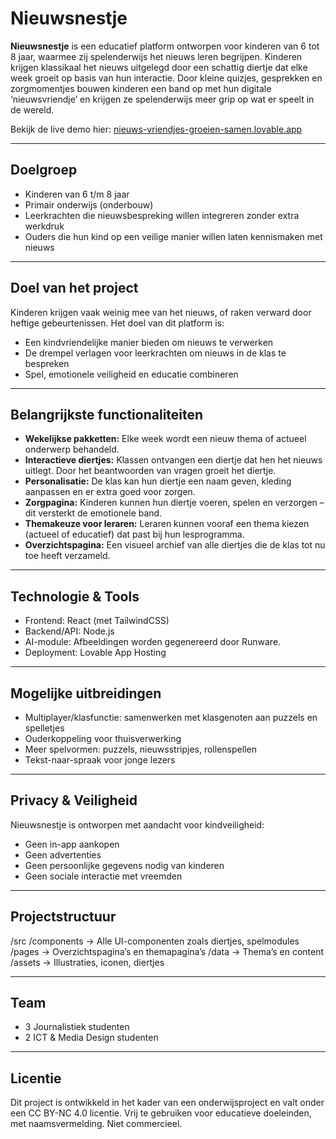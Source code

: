 # Nieuwsnestje

**Nieuwsnestje** is een educatief platform ontworpen voor kinderen van 6 tot 8 jaar, waarmee zij spelenderwijs het nieuws leren begrijpen. Kinderen krijgen klassikaal het nieuws uitgelegd door een schattig diertje dat elke week groeit op basis van hun interactie. Door kleine quizjes, gesprekken en zorgmomentjes bouwen kinderen een band op met hun digitale ‘nieuwsvriendje’ en krijgen ze spelenderwijs meer grip op wat er speelt in de wereld.

Bekijk de live demo hier: [nieuws-vriendjes-groeien-samen.lovable.app](https://nieuws-vriendjes-groeien-samen.lovable.app/)

---

## Doelgroep

- Kinderen van 6 t/m 8 jaar
- Primair onderwijs (onderbouw)
- Leerkrachten die nieuwsbespreking willen integreren zonder extra werkdruk
- Ouders die hun kind op een veilige manier willen laten kennismaken met nieuws

---

## Doel van het project

Kinderen krijgen vaak weinig mee van het nieuws, of raken verward door heftige gebeurtenissen. Het doel van dit platform is:
- Een kindvriendelijke manier bieden om nieuws te verwerken
- De drempel verlagen voor leerkrachten om nieuws in de klas te bespreken
- Spel, emotionele veiligheid en educatie combineren

---

## Belangrijkste functionaliteiten

- **Wekelijkse pakketten:** Elke week wordt een nieuw thema of actueel onderwerp behandeld.
- **Interactieve diertjes:** Klassen ontvangen een diertje dat hen het nieuws uitlegt. Door het beantwoorden van vragen groeit het diertje.
- **Personalisatie:** De klas kan hun diertje een naam geven, kleding aanpassen en er extra goed voor zorgen.
- **Zorgpagina:** Kinderen kunnen hun diertje voeren, spelen en verzorgen – dit versterkt de emotionele band.
- **Themakeuze voor leraren:** Leraren kunnen vooraf een thema kiezen (actueel of educatief) dat past bij hun lesprogramma.
- **Overzichtspagina:** Een visueel archief van alle diertjes die de klas tot nu toe heeft verzameld.

---

## Technologie & Tools

- Frontend: React (met TailwindCSS)
- Backend/API: Node.js
- AI-module: Afbeeldingen worden gegenereerd door Runware.
- Deployment: Lovable App Hosting

---

## Mogelijke uitbreidingen

- Multiplayer/klasfunctie: samenwerken met klasgenoten aan puzzels en spelletjes
- Ouderkoppeling voor thuisverwerking
- Meer spelvormen: puzzels, nieuwsstripjes, rollenspellen
- Tekst-naar-spraak voor jonge lezers

---

## Privacy & Veiligheid

Nieuwsnestje is ontworpen met aandacht voor kindveiligheid:
- Geen in-app aankopen
- Geen advertenties
- Geen persoonlijke gegevens nodig van kinderen
- Geen sociale interactie met vreemden

---

## Projectstructuur

/src
/components -> Alle UI-componenten zoals diertjes, spelmodules
/pages -> Overzichtspagina’s en themapagina’s
/data -> Thema’s en content
/assets -> Illustraties, iconen, diertjes

---

## Team

- 3 Journalistiek studenten
- 2 ICT & Media Design studenten

---

## Licentie

Dit project is ontwikkeld in het kader van een onderwijsproject en valt onder een CC BY-NC 4.0 licentie. Vrij te gebruiken voor educatieve doeleinden, met naamsvermelding. Niet commercieel.
